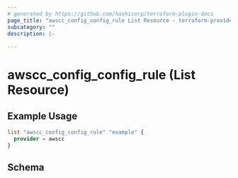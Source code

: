 ```yaml
---
# generated by https://github.com/hashicorp/terraform-plugin-docs
page_title: "awscc_config_config_rule List Resource - terraform-provider-awscc"
subcategory: ""
description: |-
  
---
```


# awscc_config_config_rule (List Resource)



## Example Usage

```terraform
list "awscc_config_config_rule" "example" {
  provider = awscc
}
```

<!-- schema generated by tfplugindocs -->
## Schema
